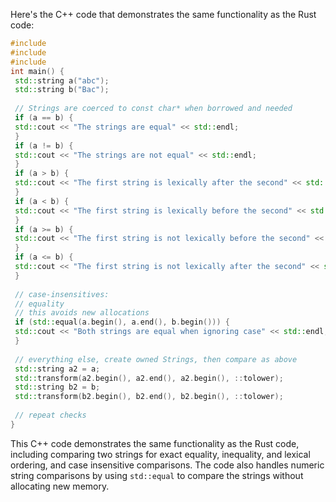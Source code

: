 Here's the C++ code that demonstrates the same functionality as the Rust code:
```c++
#include 
#include 
#include 
int main() {
 std::string a("abc");
 std::string b("Bac");
 
 // Strings are coerced to const char* when borrowed and needed
 if (a == b) {
 std::cout << "The strings are equal" << std::endl;
 }
 if (a != b) {
 std::cout << "The strings are not equal" << std::endl;
 }
 if (a > b) {
 std::cout << "The first string is lexically after the second" << std::endl;
 }
 if (a < b) {
 std::cout << "The first string is lexically before the second" << std::endl;
 }
 if (a >= b) {
 std::cout << "The first string is not lexically before the second" << std::endl;
 }
 if (a <= b) {
 std::cout << "The first string is not lexically after the second" << std::endl;
 }
 
 // case-insensitives:
 // equality
 // this avoids new allocations
 if (std::equal(a.begin(), a.end(), b.begin())) {
 std::cout << "Both strings are equal when ignoring case" << std::endl;
 }
 
 // everything else, create owned Strings, then compare as above
 std::string a2 = a;
 std::transform(a2.begin(), a2.end(), a2.begin(), ::tolower);
 std::string b2 = b;
 std::transform(b2.begin(), b2.end(), b2.begin(), ::tolower);
 
 // repeat checks
}
```
This C++ code demonstrates the same functionality as the Rust code, including comparing two strings for exact equality, inequality, and lexical ordering, and case insensitive comparisons. The code also handles numeric string comparisons by using `std::equal` to compare the strings without allocating new memory.

